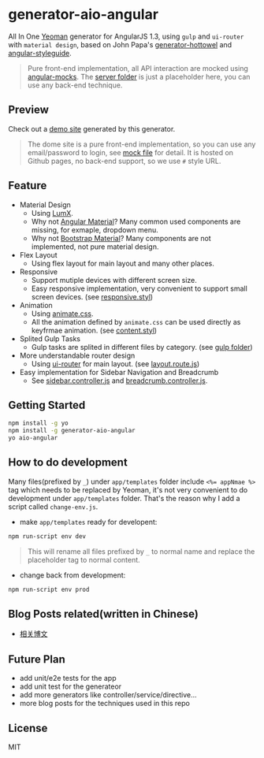 # generator-aio-angular

All In One [Yeoman](http://yeoman.io) generator for AngularJS 1.3, using `gulp` and `ui-router` with `material design`, based on John Papa's [generator-hottowel](https://github.com/johnpapa/generator-hottowel) and [angular-styleguide](https://github.com/johnpapa/angular-styleguide).

> Pure front-end implementation, all API interaction are mocked using [angular-mocks](https://docs.angularjs.org/api/ngMock). The [server folder](app/templates/server) is just a placeholder here, you can use any back-end technique. 

## Preview

Check out a [demo site](http://pinkyjie.com/generator-aio-angular/#/) generated by this generator.

> The dome site is a pure front-end implementation, so you can use any email/password to login, see [mock file](app/templates/client/source/test/e2e/mocks/e2e.user.js#L23) for detail. It is hosted on Github pages, no back-end support, so we use `#` style URL.

## Feature

* Material Design
   * Using [LumX](http://ui.lumapps.com/).
   * Why not [Angular Material](https://material.angularjs.org)? Many common used components are missing, for exmaple, dropdown menu.
   * Why not [Bootstrap Material](http://fezvrasta.github.io/bootstrap-material-design/)? Many components are not implemented, not pure material design.
* Flex Layout
   * Using flex layout for main layout and many other places.
* Responsive
   * Support mutiple devices with different screen size.
   * Easy responsive implementation, very convenient to support small screen devices. (see [responsive.styl](app/templates/client/source/styles/responsive.styl))
* Animation
   * Using [animate.css](https://daneden.github.io/animate.css/).
   * All the animation defined by `animate.css` can be used directly as keyfrmae animation. (see [content.styl](app/templates/client/source/styles/layout/content.styl#L28))
* Splited Gulp Tasks
   * Gulp tasks are splited in different files by category. (see [gulp folder](app/templates/gulp))
* More understandable router design
   * Using [ui-router](https://github.com/angular-ui/ui-router) for main layout. (see [layout.route.js](app/templates/client/source/app/layout/layout.route.js))
* Easy implementation for Sidebar Navigation and Breadcrumb
   * See [sidebar.controller.js](app/templates/client/source/app/layout/sidebar.controller.js) and [breadcrumb.controller.js](app/templates/client/source/app/layout/breadcrumb.controller.js).

## Getting Started

```bash
npm install -g yo
npm install -g generator-aio-angular
yo aio-angular
```

## How to do development
Many files(prefixed by `_`) under `app/templates` folder include `<%= appNmae %>` tag which needs to be replaced by Yeoman, it's not very convenient to do development under `app/templates` folder. That's the reason why I add a script called `change-env.js`.

* make `app/templates` ready for developent:
```bash
npm run-script env dev
```
> This will rename all files prefixed by `_` to normal name and replace the placeholder tag to normal content.

* change back from development:
```bash
npm run-script env prod
```

## Blog Posts related(written in Chinese)
* [相关博文](http://pinkyjie.com/tags/generator-aio-angular/)

## Future Plan
* add unit/e2e tests for the app
* add unit test for the generateor
* add more generators like controller/service/directive...
* more blog posts for the techniques used in this repo

## License

MIT


